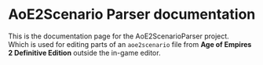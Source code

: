 # AoE2Scenario Parser documentation

This is the documentation page for the AoE2ScenarioParser project.  
Which is used for editing parts of an `aoe2scenario` file from **Age of Empires 2 
Definitive Edition** outside the in-game editor.  
